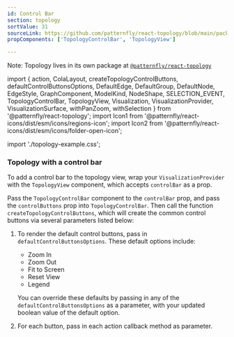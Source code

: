 ```yaml
---
id: Control Bar
section: topology
sortValue: 31
sourceLink: https://github.com/patternfly/react-topology/blob/main/packages/module/patternfly-docs/content/examples/TopologyControlBarDemo.tsx
propComponents: ['TopologyControlBar', 'TopologyView']

---
```


Note: Topology lives in its own package at [`@patternfly/react-topology`](https://www.npmjs.com/package/@patternfly/react-topology)

import {
  action,
  ColaLayout,
  createTopologyControlButtons,
  defaultControlButtonsOptions,
  DefaultEdge,
  DefaultGroup,
  DefaultNode,
  EdgeStyle,
  GraphComponent,
  ModelKind,
  NodeShape,
  SELECTION_EVENT,
  TopologyControlBar,
  TopologyView,
  Visualization,
  VisualizationProvider,
  VisualizationSurface,
  withPanZoom,
  withSelection
  } from '@patternfly/react-topology';
import Icon1 from '@patternfly/react-icons/dist/esm/icons/regions-icon';
import Icon2 from '@patternfly/react-icons/dist/esm/icons/folder-open-icon';

import './topology-example.css';

### Topology with a control bar

To add a control bar to the topology view, wrap your `VisualizationProvider` with the `TopologyView` component, which accepts `controlBar` as a prop.

Pass the `TopologyControlBar` component to the `controlBar` prop, and pass the `controlButtons` prop into `TopologyControlBar`. Then call the function `createTopologyControlButtons`, which will create the common control buttons via several parameters listed below:

1. To render the default control buttons, pass in `defaultControlButtonsOptions`. These default options include:
     - Zoom In
     - Zoom Out
     - Fit to Screen
     - Reset View
     - Legend

    You can override these defaults by passing in any of the `defaultControlButtonsOptions` as a parameter, with your updated boolean value of the default option.

2. For each button, pass in each action callback method as parameter.

```ts file="./TopologyControlBarDemo.tsx"
```
